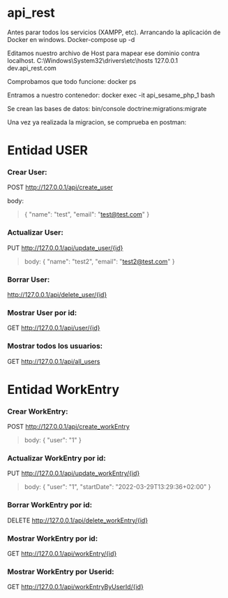 # api_rest
Antes parar todos los servicios (XAMPP, etc).
Arrancando la aplicación de Docker en windows.
Docker-compose up -d

Editamos nuestro archivo de Host para mapear ese dominio contra localhost.
C:\Windows\System32\drivers\etc\hosts
127.0.0.1	   dev.api_rest.com

Comprobamos que todo funcione:
docker ps

Entramos a nuestro contenedor:
docker exec -it api_sesame_php_1 bash

Se crean las bases de datos:
bin/console doctrine:migrations:migrate

Una vez ya realizada la migracion, se comprueba en postman:

# Entidad USER

### Crear User:
POST http://127.0.0.1/api/create_user

body:
>{
  "name": "test",
  "email": "test@test.com"
}

### Actualizar User:
PUT http://127.0.0.1/api/update_user/{id}

>body:
{
	"name": "test2",
	"email": "test2@test.com"
}

### Borrar User:
http://127.0.0.1/api/delete_user/{id}

### Mostrar User por id:
GET http://127.0.0.1/api/user/{id}

### Mostrar todos los usuarios:
GET http://127.0.0.1/api/all_users

# Entidad WorkEntry

### Crear WorkEntry:
POST http://127.0.0.1/api/create_workEntry

>body:
{
	"user": "1"
}

### Actualizar WorkEntry por id:
PUT http://127.0.0.1/api/update_workEntry/{id}

>body:
{
	"user": "1",
	"startDate": "2022-03-29T13:29:36+02:00"
}

### Borrar WorkEntry por id:
DELETE http://127.0.0.1/api/delete_workEntry/{id}

### Mostrar WorkEntry por id:
GET http://127.0.0.1/api/workEntry/{id}

### Mostrar WorkEntry por Userid:
GET http://127.0.0.1/api/workEntryByUserId/{id}


 
